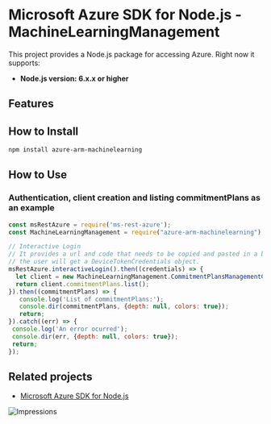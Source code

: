 # Microsoft Azure SDK for Node.js - MachineLearningManagement

This project provides a Node.js package for accessing Azure. Right now it supports:
- **Node.js version: 6.x.x or higher**

## Features


## How to Install

```bash
npm install azure-arm-machinelearning
```

## How to Use

### Authentication, client creation and listing commitmentPlans as an example

 ```javascript
 const msRestAzure = require('ms-rest-azure');
 const MachineLearningManagement = require("azure-arm-machinelearning");
 
 // Interactive Login
 // It provides a url and code that needs to be copied and pasted in a browser and authenticated over there. If successful, 
 // the user will get a DeviceTokenCredentials object.
 msRestAzure.interactiveLogin().then((credentials) => {
   let client = new MachineLearningManagement.CommitmentPlansManagementClient(credentials, 'your-subscription-id');
   return client.commitmentPlans.list();
 }).then((commitmentPlans) => {
    console.log('List of commitmentPlans:');
    console.dir(commitmentPlans, {depth: null, colors: true});
    return;
}).catch((err) => {
  console.log('An error ocurred');
  console.dir(err, {depth: null, colors: true});
  return;
});
```

## Related projects

- [Microsoft Azure SDK for Node.js](https://github.com/Azure/azure-sdk-for-node)


![Impressions](https://azure-sdk-impressions.azurewebsites.net/api/impressions/azure-sdk-for-node%2Flib%2Fservices%2Fmachinelearning%2FREADME.png)

